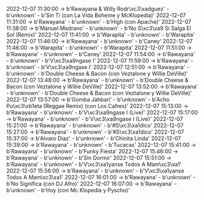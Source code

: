 2022-12-07 11:30:00 -> b'Rawayana & Willy Rodr\xc3\xadguez' - b'unknown' - b'Sin Ti (con La Vida Boheme y McKlopedia)'
2022-12-07 11:31:00 -> b'Rawayana' - b'unknown' - b'High (con Apache)'
2022-12-07 11:38:00 -> b'Manuel Medrano' - b'unknown' - b'No S\xc3\xa9 Si Salga El Sol (Remix)'
2022-12-07 11:41:00 -> b'Warapita' - b'unknown' - b'Warapita'
2022-12-07 11:46:00 -> b'Rawayana' - b'unknown' - b'Caney'
2022-12-07 11:46:00 -> b'Warapita' - b'unknown' - b'Warapita'
2022-12-07 11:51:00 -> b'Rawayana' - b'unknown' - b'Caney'
2022-12-07 11:54:00 -> b'Rawayana' - b'unknown' - b'V\xc3\xa9ngase I'
2022-12-07 11:59:00 -> b'Rawayana' - b'unknown' - b'V\xc3\xa9ngase I'
2022-12-07 12:51:00 -> b'Rawayana' - b'unknown' - b'Double Cheese & Bacon (con Veztalone y Willie DeVille)'
2022-12-07 13:48:00 -> b'Rawayana' - b'unknown' - b'Double Cheese & Bacon (con Veztalone y Willie DeVille)'
2022-12-07 13:52:00 -> b'Rawayana' - b'unknown' - b'Double Cheese & Bacon (con Veztalone y Willie DeVille)'
2022-12-07 13:57:00 -> b'Gomba Jahbari' - b'unknown' - b'Acho Pu\xc3\xb1eta (Reggae Remix) (con Los Cafres)'
2022-12-07 15:13:00 -> b'Rawayana' - b'unknown' - b'V\xc3\xa9ngase I (Live)'
2022-12-07 15:17:00 -> b'Rawayana' - b'unknown' - b'V\xc3\xa9ngase I (Live)'
2022-12-07 15:21:00 -> b'Rawayana' - b'unknown' - b'#S\xc3\xa1dico'
2022-12-07 15:27:00 -> b'Rawayana' - b'unknown' - b'#S\xc3\xa1dico'
2022-12-07 15:37:00 -> b'Alvaro Diaz' - b'unknown' - b'Chinita Linda'
2022-12-07 15:39:00 -> b'Rawayana' - b'unknown' - b'Tucacas'
2022-12-07 15:41:00 -> b'Rawayana' - b'unknown' - b'Funky Fiesta'
2022-12-07 15:46:00 -> b'Rawayana' - b'unknown' - b'Sin Dormir'
2022-12-07 15:51:00 -> b'Rawayana' - b'unknown' - b'V\xc3\xa1yanse Todos A Mam\xc3\xa1'
2022-12-07 15:56:00 -> b'Rawayana' - b'unknown' - b'V\xc3\xa1yanse Todos A Mam\xc3\xa1'
2022-12-07 16:01:00 -> b'Rawayana' - b'unknown' - b'No Significa (con DJ Afro)'
2022-12-07 16:07:00 -> b'Rawayana' - b'unknown' - b'Hoy (con Mc Klopedia y Pyscho)'
